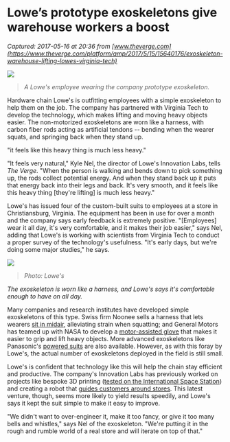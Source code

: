 # Lowe’s prototype exoskeletons give warehouse workers a boost

_Captured: 2017-05-16 at 20:36 from [www.theverge.com](https://www.theverge.com/platform/amp/2017/5/15/15640176/exoskeleton-warehouse-lifting-lowes-virginia-tech)_

![](https://cdn0.vox-cdn.com/thumbor/KqTMwZnxAbMyVwIFtFipGc4cpGk=/435x0:5133x3132/1310x873/cdn0.vox-cdn.com/uploads/chorus_image/image/54784397/exosuit_3.0.jpg)

> _A Lowe's employee wearing the company prototype exoskeleton._

Hardware chain Lowe's is outfitting employees with a simple exoskeleton to help them on the job. The company has partnered with Virginia Tech to develop the technology, which makes lifting and moving heavy objects easier. The non-motorized exoskeletons are worn like a harness, with carbon fiber rods acting as artificial tendons -- bending when the wearer squats, and springing back when they stand up.

"it feels like this heavy thing is much less heavy."

"It feels very natural," Kyle Nel, the director of Lowe's Innovation Labs, tells _The Verge_. "When the person is walking and bends down to pick something up, the rods collect potential energy. And when they stand back up it puts that energy back into their legs and back. It's very smooth, and it feels like this heavy thing [they're lifting] is much less heavy."

Lowe's has issued four of the custom-built suits to employees at a store in Christiansburg, Virginia. The equipment has been in use for over a month and the company says early feedback is extremely positive. "[Employees] wear it all day, it's very comfortable, and it makes their job easier," says Nel, adding that Lowe's is working with scientists from Virginia Tech to conduct a proper survey of the technology's usefulness. "It's early days, but we're doing some major studies," he says.

![](https://cdn0.vox-cdn.com/thumbor/-iCFtyVI2zNQcZEE6dJn6JxuBYA=/1400x0/filters:no_upscale\(\)/cdn0.vox-cdn.com/uploads/chorus_asset/file/8518611/exosuit_2.jpg)

> _Photo: Lowe's_

_The exoskeleton is worn like a harness, and Lowe's says it's comfortable enough to have on all day._

Many companies and research institutes have developed simple exoskeletons of this type. Swiss firm Noonee sells a harness that lets wearers [sit in midair](https://www.theverge.com/2014/8/22/6057813/chairless-chair-exoskeleton), alleviating strain when squatting; and General Motors has teamed up with NASA to develop a [motor-assisted glove](https://www.theverge.com/circuitbreaker/2016/7/6/12105074/nasa-gm-power-glove-tech) that makes it easier to grip and lift heavy objects. More advanced exoskeletons like Panasonic's [powered suits](https://www.theverge.com/2016/3/17/11253810/panasonic-assist-suit-ninja-exoskeleton-video) are also available. However, as with this foray by Lowe's, the actual number of exoskeletons deployed in the field is still small.

Lowe's is confident that technology like this will help the chain stay efficient and productive. The company's Innovation Labs has previously worked on projects like bespoke 3D printing ([tested on the International Space Station](http://www.lowesinnovationlabs.com/madeinspace/)) and creating a robot that [guides customers around stores](http://www.cnbc.com/2016/08/30/lowes-introduces-lowebot-a-new-autonomous-in-store-robot.html). This latest venture, though, seems more likely to yield results speedily, and Lowe's says it kept the suit simple to make it easy to improve.

"We didn't want to over-engineer it, make it too fancy, or give it too many bells and whistles," says Nel of the exoskeleton. "We're putting it in the rough and rumble world of a real store and will iterate on top of that."
